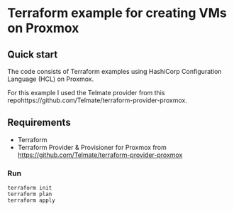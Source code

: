 # Terraform example for creating VMs on Proxmox

## Quick start

The code consists of Terraform examples using HashiCorp Configuration Language (HCL) on Proxmox.

For this example I used the Telmate provider from this repohttps://github.com/Telmate/terraform-provider-proxmox.

## Requirements

* Terraform
* Terraform Provider & Provisioner for Proxmox from https://github.com/Telmate/terraform-provider-proxmox

### Run 

```
terraform init
terraform plan
terraform apply
```
